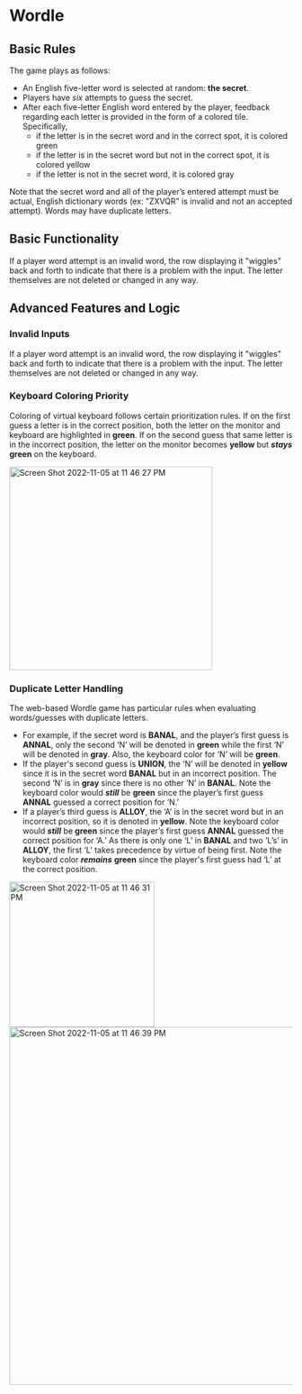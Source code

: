 # Wordle

## Basic Rules

The game plays as follows:

* An English five-letter word is selected at random: **the secret**.
* Players have *six* attempts to guess the secret.
* After each five-letter English word entered by the player, feedback regarding each letter is provided in the form
of a colored tile. 
Specifically, 
  * if the letter is in the secret word and in the correct spot, it is colored green
  * if the letter is in the secret word but not in the correct spot, it is colored yellow
  * if the letter is not in the secret word, it is colored gray

Note that the secret word and all of the player’s entered attempt must be actual, English dictionary words (ex: "ZXVQR"
is invalid and not an accepted attempt). Words may have duplicate letters.

## Basic Functionality

If a player word attempt is an invalid word, the row displaying it "wiggles" back and forth to indicate that there is a problem with the input. The letter themselves are not deleted or changed in any way.

## Advanced Features and Logic

### Invalid Inputs

If a player word attempt is an invalid word, the row displaying it "wiggles" back and forth to indicate that there is a problem with the input. The letter themselves are not deleted or changed in any way.

### Keyboard Coloring Priority

Coloring of virtual keyboard follows certain prioritization rules. If on the first guess a letter is in the correct position, both the letter on the monitor and keyboard are highlighted in **green**. If on the second guess that same letter is in the incorrect position, the letter on the monitor becomes **yellow** but ***stays*** **green** on the keyboard. 

<img width="361" alt="Screen Shot 2022-11-05 at 11 46 27 PM" src="https://user-images.githubusercontent.com/84925247/200172384-d00e3dde-1481-42bb-bced-d0e37c6ff0f7.png">

### Duplicate Letter Handling

The web-based Wordle game has particular rules when evaluating words/guesses with duplicate letters. 

* For example, if the secret word is **BANAL**, and the player’s first guess is **ANNAL**, only the second ‘N’ will be denoted in **green** while the first ‘N’ will be denoted in **gray**. Also, the keyboard color for ‘N’ will be **green**. 
* If the player's second guess is **UNION**, the ‘N’ will be denoted in **yellow** since it is in the secret word **BANAL** but in an incorrect position. The second ‘N’ is in **gray** since there is no other ‘N’ in **BANAL**. Note the keyboard color would ***still*** be **green** since the player’s first guess **ANNAL** guessed a correct position for ‘N.’ 
* If a player’s third guess is **ALLOY**, the ‘A’ is in the secret word but in an incorrect position, so it is denoted in **yellow**. Note the keyboard color would ***still*** be **green** since the player’s first guess **ANNAL** guessed the correct position for ‘A.’ As there is only one ‘L’ in **BANAL** and two ‘L’s’ in **ALLOY**, the first ‘L’ takes precedence by virtue of being first. Note the keyboard color ***remains*** **green** since the player's first guess had ‘L’ at the correct position. 

<img width="258" alt="Screen Shot 2022-11-05 at 11 46 31 PM" src="https://user-images.githubusercontent.com/84925247/200172385-4d131870-2878-4ce9-b4bd-008d6793ae85.png">

<img width="635" alt="Screen Shot 2022-11-05 at 11 46 39 PM" src="https://user-images.githubusercontent.com/84925247/200172348-6c5bd921-aa07-4e20-a97c-0a46af35f1db.png">

